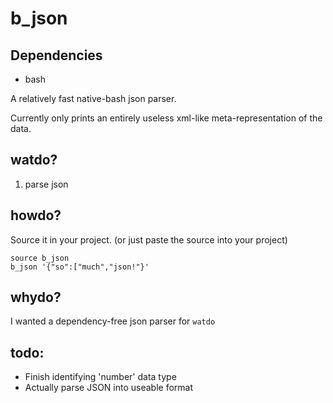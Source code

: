 b\_json
=======

Dependencies
------------

* bash

A relatively fast native-bash json parser.

Currently only prints an entirely useless xml-like meta-representation of the data.

watdo?
------

1. parse json

howdo?
------

Source it in your project. (or just paste the source into your project)

	source b_json
	b_json '{"so":["much","json!"}'

whydo?
------

I wanted a dependency-free json parser for `watdo`

todo:
-----

* Finish identifying 'number' data type
* Actually parse JSON into useable format
